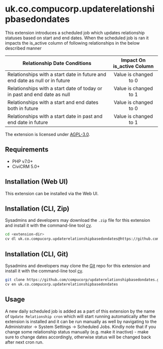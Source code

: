 # uk.co.compucorp.updaterelationshipbasedondates

This extension introduces a scheduled job which updates relationship statuses based on start and end dates.
When the scheduled job is ran it impacts the is_active column of following relationships in the below described manner




| Relationship Date Conditions                                                | Impact On is_active Column           |
| --------------------------------------------------------------------------- |:------------------------------------:|
| Relationships with a start date in future and end date as null or in future | Value is changed to 0                |
| Relationships with a start date of today or in past and end date as null    | Value is changed to 1                |
| Relationships with a start and end dates both in future                     | Value is changed to 0                |
| Relationships with a start date in past and end date in future              | Value is changed to 1                |

The extension is licensed under [AGPL-3.0](LICENSE.txt).

## Requirements

* PHP v7.0+
* CiviCRM 5.0+

## Installation (Web UI)

This extension can be installed via the Web UI.

## Installation (CLI, Zip)

Sysadmins and developers may download the `.zip` file for this extension and
install it with the command-line tool [cv](https://github.com/civicrm/cv).

```bash
cd <extension-dir>
cv dl uk.co.compucorp.updaterelationshipbasedondates@https://github.com/compucorp/updaterelationshipbasedondates/archive/master.zip
```

## Installation (CLI, Git)

Sysadmins and developers may clone the [Git](https://en.wikipedia.org/wiki/Git) repo for this extension and
install it with the command-line tool [cv](https://github.com/civicrm/cv).

```bash
git clone https://github.com/compucorp/updaterelationshipbasedondates.git
cv en uk.co.compucorp.updaterelationshipbasedondates
```

## Usage

A new daily scheduled job is added as a part of this extension by the name of `Update Relationship cron` which will start running automatically after the extension is installed and it can be run manually as well by navigating to the Administrator -> System Settings -> Scheduled Jobs. Kindly note that if you change some relationship status manually (e.g. make it inactive) - make sure to change dates accordingly, otherwise status will be changed back after next cron run.
